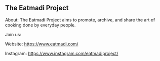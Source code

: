 ## The Eatmadi Project

About: The Eatmadi Project aims to promote, archive, and share the art of cooking done by everyday people.

Join us:

Website: https://www.eatmadi.com/

Instagram: https://www.instagram.com/eatmadiproject/
